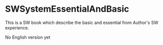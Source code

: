 # SWSystemEssentialAndBasic
This is a SW book which describe the basic and essential from Author's SW experience.

No English version yet  
